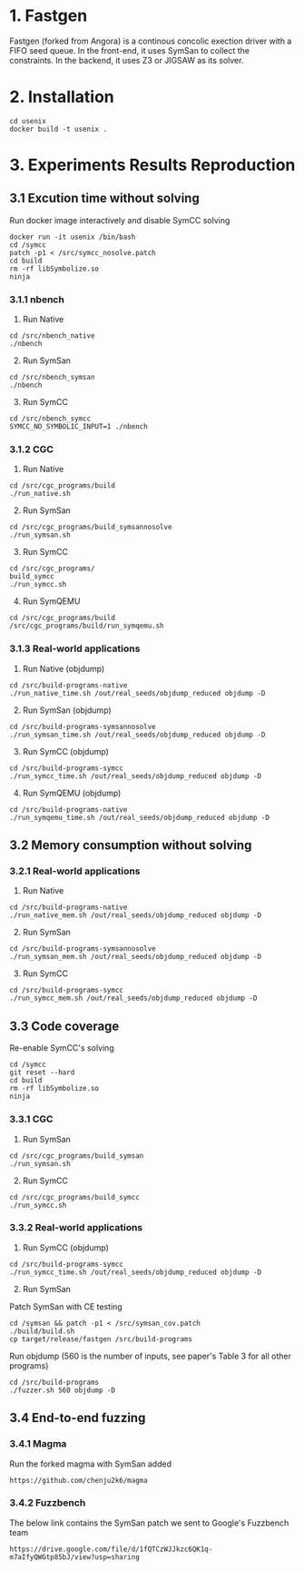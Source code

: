 # 1. Fastgen

Fastgen (forked from Angora) is a continous concolic exection driver with a FIFO seed queue. In the front-end, it uses SymSan to collect the constraints. In the backend, it uses Z3 or JIGSAW as its solver.

# 2. Installation

```
cd usenix
docker build -t usenix .
```

# 3. Experiments Results Reproduction


## 3.1 Excution time without solving 

Run docker image interactively and disable SymCC solving

```
docker run -it usenix /bin/bash
cd /symcc
patch -p1 < /src/symcc_nosolve.patch
cd build
rm -rf libSymbolize.so
ninja
```


### 3.1.1 nbench

1. Run Native

```
cd /src/nbench_native
./nbench
```

2. Run SymSan

```
cd /src/nbench_symsan
./nbench
```

3. Run SymCC

```
cd /src/nbench_symcc
SYMCC_NO_SYMBOLIC_INPUT=1 ./nbench
```

### 3.1.2 CGC

1. Run Native

```
cd /src/cgc_programs/build
./run_native.sh
```

2. Run SymSan

```
cd /src/cgc_programs/build_symsannosolve
./run_symsan.sh
```

3. Run SymCC

```
cd /src/cgc_programs/
build_symcc
./run_symcc.sh
```

4. Run SymQEMU

```
cd /src/cgc_programs/build
/src/cgc_programs/build/run_symqemu.sh
```

### 3.1.3 Real-world applications

1. Run Native (objdump)

```
cd /src/build-programs-native
./run_native_time.sh /out/real_seeds/objdump_reduced objdump -D
```

2. Run SymSan (objdump)

```
cd /src/build-programs-symsannosolve
./run_symsan_time.sh /out/real_seeds/objdump_reduced objdump -D
```

3. Run SymCC (objdump)

```
cd /src/build-programs-symcc
./run_symcc_time.sh /out/real_seeds/objdump_reduced objdump -D
```

4. Run SymQEMU (objdump)

```
cd /src/build-programs-native
./run_symqemu_time.sh /out/real_seeds/objdump_reduced objdump -D
```

## 3.2 Memory consumption without solving

### 3.2.1 Real-world applications

1. Run Native

```
cd /src/build-programs-native
./run_native_mem.sh /out/real_seeds/objdump_reduced objdump -D
```

2. Run SymSan

```
cd /src/build-programs-symsannosolve
./run_symsan_mem.sh /out/real_seeds/objdump_reduced objdump -D
```

3. Run SymCC

```
cd /src/build-programs-symcc
./run_symcc_mem.sh /out/real_seeds/objdump_reduced objdump -D
```

## 3.3 Code coverage

Re-enable SymCC's solving

```
cd /symcc
git reset --hard
cd build
rm -rf libSymbolize.so
ninja
```

### 3.3.1 CGC

1. Run SymSan

```
cd /src/cgc_programs/build_symsan
./run_symsan.sh
```

2. Run SymCC

```
cd /src/cgc_programs/build_symcc
./run_symcc.sh
```

### 3.3.2 Real-world applications

1. Run SymCC (objdump)

```
cd /src/build-programs-symcc
./run_symcc_time.sh /out/real_seeds/objdump_reduced objdump -D
```

2. Run SymSan

Patch SymSan with CE testing

```
cd /symsan && patch -p1 < /src/symsan_cov.patch
./build/build.sh
cp target/release/fastgen /src/build-programs
```

Run objdump (560 is the number of inputs, see paper's Table 3 for all other programs)

```
cd /src/build-programs
./fuzzer.sh 560 objdump -D
```



## 3.4 End-to-end fuzzing

### 3.4.1 Magma

Run the forked magma with SymSan added

```
https://github.com/chenju2k6/magma
```

### 3.4.2 Fuzzbench

The below link contains the SymSan patch we sent to Google's Fuzzbench team

```
https://drive.google.com/file/d/1fQTCzWJJkzc6QK1q-m7aIfyQWGtp85bJ/view?usp=sharing
```
